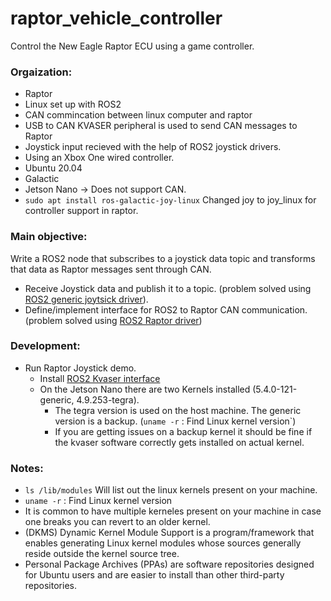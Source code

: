 # raptor_vehicle_controller
Control the New Eagle Raptor ECU using a game controller.

### Orgaization:
* Raptor
* Linux set up with ROS2
* CAN commincation between linux computer and raptor
* USB to CAN KVASER peripheral is used to send CAN messages to Raptor
* Joystick input recieved with the help of ROS2 joystick drivers.
* Using an Xbox One wired controller.
* Ubuntu 20.04
* Galactic
* Jetson Nano -> Does not support CAN.
* `sudo apt install ros-galactic-joy-linux` Changed joy to joy_linux for controller support in raptor.

### Main objective:
Write a ROS2 node that subscribes to a joystick data topic and transforms that data as Raptor messages sent through CAN.

* Receive Joystick data and publish it to a topic. (problem solved using [ROS2 generic joytsick driver](https://github.com/ros-drivers/joystick_drivers/tree/ros2)).
* Define/implement interface for ROS2 to Raptor CAN communication. (problem solved using [ROS2 Raptor driver](https://github.com/NewEagleRaptor/raptor-dbw-ros))

### Development:
* Run Raptor Joystick demo.
  * Install [ROS2 Kvaser interface](https://github.com/astuff/kvaser_interface/tree/ros2_master)
   * On the Jetson Nano there are two Kernels installed (5.4.0-121-generic, 4.9.253-tegra).
     * The tegra version is used on the host machine. The generic version is a backup. (`uname -r` : Find Linux kernel version`)
     * If you are getting issues on a backup kernel it should be fine if the kvaser software correctly gets installed on actual kernel.
    
### Notes:
* `ls /lib/modules` Will list out the linux kernels present on your machine.
 * `uname -r` : Find Linux kernel version
 * It is common to have multiple kerneles present on your machine in case one breaks you can revert to an older kernel.
* (DKMS) Dynamic Kernel Module Support is a program/framework that enables generating Linux kernel modules whose sources generally reside outside the kernel source tree.
* Personal Package Archives (PPAs) are software repositories designed for Ubuntu users and are easier to install than other third-party repositories.
